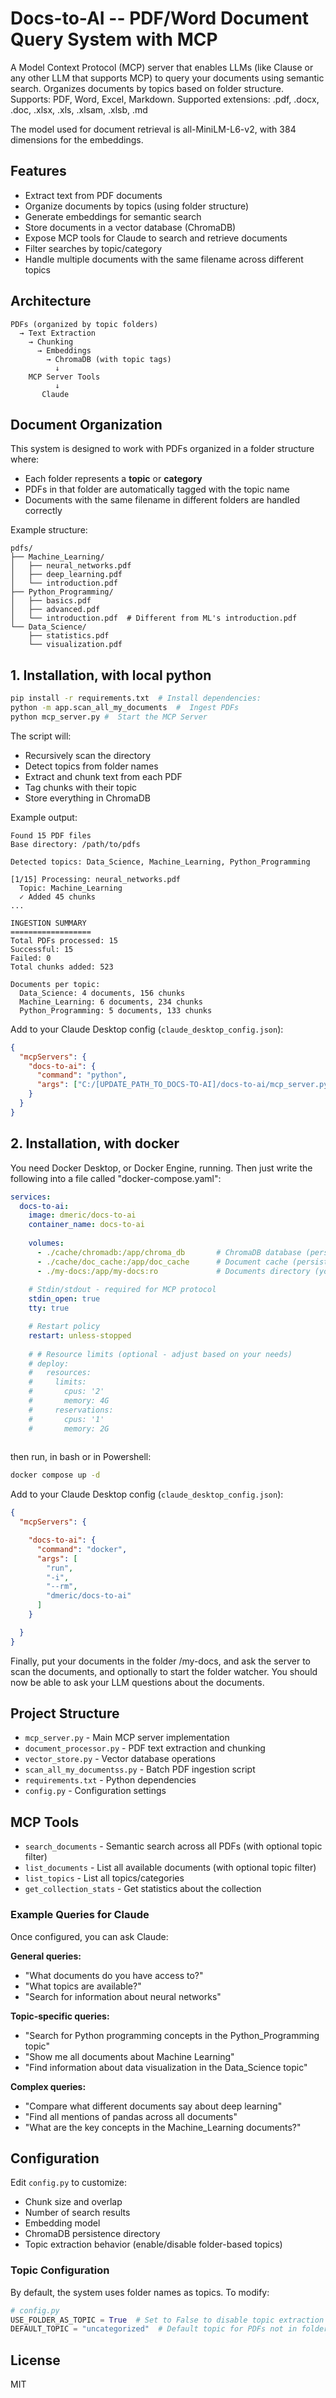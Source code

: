 # Docs-to-AI -- PDF/Word Document Query System with MCP

A Model Context Protocol (MCP) server that enables LLMs (like Clause or any other LLM that supports MCP) to query your documents using semantic search. Organizes documents by topics based on folder structure.
Supports: PDF, Word, Excel, Markdown.
Supported extensions: .pdf, .docx, .doc, .xlsx, .xls, .xlsam, .xlsb, .md

The model used for document retrieval is all-MiniLM-L6-v2, with 384 dimensions for the embeddings.

## Features

- Extract text from PDF documents
- Organize documents by topics (using folder structure)
- Generate embeddings for semantic search
- Store documents in a vector database (ChromaDB)
- Expose MCP tools for Claude to search and retrieve documents
- Filter searches by topic/category
- Handle multiple documents with the same filename across different topics

## Architecture

```
PDFs (organized by topic folders)
  → Text Extraction
    → Chunking
      → Embeddings
        → ChromaDB (with topic tags)
          ↓
    MCP Server Tools
          ↓
       Claude
```

## Document Organization

This system is designed to work with PDFs organized in a folder structure where:
- Each folder represents a **topic** or **category**
- PDFs in that folder are automatically tagged with the topic name
- Documents with the same filename in different folders are handled correctly

Example structure:
```
pdfs/
├── Machine_Learning/
│   ├── neural_networks.pdf
│   ├── deep_learning.pdf
│   └── introduction.pdf
├── Python_Programming/
│   ├── basics.pdf
│   ├── advanced.pdf
│   └── introduction.pdf  # Different from ML's introduction.pdf
└── Data_Science/
    ├── statistics.pdf
    └── visualization.pdf
```

## 1. Installation, with local python

```bash
pip install -r requirements.txt  # Install dependencies:
python -m app.scan_all_my_documents  #  Ingest PDFs
python mcp_server.py #  Start the MCP Server
```

The script will:
- Recursively scan the directory
- Detect topics from folder names
- Extract and chunk text from each PDF
- Tag chunks with their topic
- Store everything in ChromaDB

Example output:
```
Found 15 PDF files
Base directory: /path/to/pdfs

Detected topics: Data_Science, Machine_Learning, Python_Programming

[1/15] Processing: neural_networks.pdf
  Topic: Machine_Learning
  ✓ Added 45 chunks
...

INGESTION SUMMARY
==================
Total PDFs processed: 15
Successful: 15
Failed: 0
Total chunks added: 523

Documents per topic:
  Data_Science: 4 documents, 156 chunks
  Machine_Learning: 6 documents, 234 chunks
  Python_Programming: 5 documents, 133 chunks
```

Add to your Claude Desktop config (`claude_desktop_config.json`):

```json
{
  "mcpServers": {
    "docs-to-ai": {
      "command": "python",
      "args": ["C:/[UPDATE_PATH_TO_DOCS-TO-AI]/docs-to-ai/mcp_server.py"]
    }
  }
}
```


## 2. Installation, with docker
You need Docker Desktop, or Docker Engine, running. Then just write the following into a file called "docker-compose.yaml":
````yaml
services:
  docs-to-ai:
    image: dmeric/docs-to-ai
    container_name: docs-to-ai
    
    volumes:
      - ./cache/chromadb:/app/chroma_db       # ChromaDB database (persists the vector store)
      - ./cache/doc_cache:/app/doc_cache      # Document cache (persists extracted text)
      - ./my-docs:/app/my-docs:ro             # Documents directory (your PDFs and Word docs). Read-only to prevent accidental modifications
    
    # Stdin/stdout - required for MCP protocol
    stdin_open: true
    tty: true

    # Restart policy
    restart: unless-stopped
    
    # # Resource limits (optional - adjust based on your needs)
    # deploy:
    #   resources:
    #     limits:
    #       cpus: '2'
    #       memory: 4G
    #     reservations:
    #       cpus: '1'
    #       memory: 2G
    
````
then run, in bash or in Powershell:
```bash
docker compose up -d
````

Add to your Claude Desktop config (`claude_desktop_config.json`):

```json
{
  "mcpServers": {

    "docs-to-ai": {
      "command": "docker",
      "args": [
        "run",
        "-i",
        "--rm",
        "dmeric/docs-to-ai"
      ]
    }

  }
}

```

Finally, put your documents in the folder /my-docs, and ask the server to scan the documents, and optionally to start the folder watcher.
You should now be able to ask your LLM questions about the documents.

## Project Structure

- `mcp_server.py` - Main MCP server implementation
- `document_processor.py` - PDF text extraction and chunking
- `vector_store.py` - Vector database operations
- `scan_all_my_documentss.py` - Batch PDF ingestion script
- `requirements.txt` - Python dependencies
- `config.py` - Configuration settings

## MCP Tools

- `search_documents` - Semantic search across all PDFs (with optional topic filter)
- `list_documents` - List all available documents (with optional topic filter)
- `list_topics` - List all topics/categories
- `get_collection_stats` - Get statistics about the collection

### Example Queries for Claude

Once configured, you can ask Claude:

**General queries:**
- "What documents do you have access to?"
- "What topics are available?"
- "Search for information about neural networks"

**Topic-specific queries:**
- "Search for Python programming concepts in the Python_Programming topic"
- "Show me all documents about Machine Learning"
- "Find information about data visualization in the Data_Science topic"

**Complex queries:**
- "Compare what different documents say about deep learning"
- "Find all mentions of pandas across all documents"
- "What are the key concepts in the Machine_Learning documents?"

## Configuration

Edit `config.py` to customize:
- Chunk size and overlap
- Number of search results
- Embedding model
- ChromaDB persistence directory
- Topic extraction behavior (enable/disable folder-based topics)

### Topic Configuration

By default, the system uses folder names as topics. To modify:

```python
# config.py
USE_FOLDER_AS_TOPIC = True  # Set to False to disable topic extraction
DEFAULT_TOPIC = "uncategorized"  # Default topic for PDFs not in folders
```

## License

MIT
